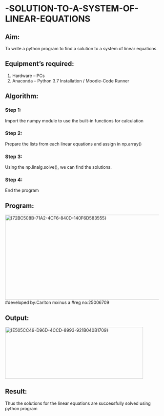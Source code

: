 # -SOLUTION-TO-A-SYSTEM-OF-LINEAR-EQUATIONS
## Aim:
To write a python program to find a solution to a system of linear equations.
## Equipment’s required:
1. 	Hardware – PCs
2. 	Anaconda – Python 3.7 Installation / Moodle-Code Runner
## Algorithm:
### Step 1: 
Import the numpy module to use the built-in functions for calculation
### Step 2: 
Prepare the lists from each linear equations and assign in np.array()
### Step 3: 
Using the np.linalg.solve(), we can find the solutions.
### Step 4: 
End the program
## Program:
<img width="755" height="279" alt="{72BC508B-71A2-4CF6-840D-140F6D583555}" src="https://github.com/user-attachments/assets/31695157-90c6-4145-90c1-a3a3f74e37ef" />
#developed by:Carlton mxinus a
#reg no:25006709


## Output:
<img width="452" height="170" alt="{E505CC49-D96D-4CCD-8993-921B040B1709}" src="https://github.com/user-attachments/assets/7998145e-1ffd-45ac-a675-fad64ea85582" />

## Result: 
Thus the solutions for the linear equations are successfully solved using python program

